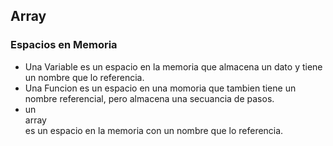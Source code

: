 ## Array
### Espacios en Memoria

- Una Variable es un espacio en la memoria que almacena un dato y tiene un nombre que lo referencia.
- Una Funcion es un espacio en una momoria que tambien tiene un nombre referencial, pero almacena una secuancia de pasos.
- un <br>array</br> es un espacio en la memoria con un nombre que lo referencia.

